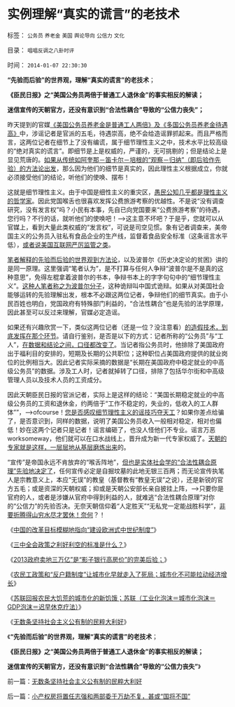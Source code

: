 # 实例理解“真实的谎言”的老技术

标签： `公务员` `养老金` `美国` `舆论导向` `公信力` `文化` 

目录： `唱唱反调之八卦时评`

时间： `2014-01-07 22:30:30`

**“先验而后验”的世界观，理解“真实的谎言”的老技术**；

**《臣民日报》之“美国公务员两倍于普通工人退休金”的事实相反的解读；**

**迷信宣传的天朝官方，还没有意识到“合法性耦合”导致的“公信力丧失”；**

昨天提到的官媒[《美国公务员养老金是普通工人两倍》及《多国公务员养老金待遇高》](../../../2014/1/6/无数条坚持社会主义公有制的民粹大利好.md)中，涉谣记者是官派的五毛，待遇崇高，绝不会给造谣罪抓起来。而且严格而言，这两位记者在细节上了没有编谎，属于细节理性主义之中，技术水平比较高级的“绝对真实的谎言”。即细节是上是权威的，严谨的，无可挑剔的；但是结论上是显见荒唐的。[如果从传统如阿奎那－笛卡尔－培根的“观察－归纳”（即后验作先验）的方法论出发](../../../2013/7/2/没有科学的信仰，有信仰的科学，及实证科学的知识模型.md)，那么因为他们的细节是真实的，因此理性主义根据成立，你就必须接受他们的结论，听他们的使唤、摆布！

这就是细节理性主义。由于中国是细性主义的重灾区，[愚民公知几乎都是理性主义的哲学家](../../../2010/6/24/中国哲学家泛滥成灾的原因.md)。因此党国喉舌也很喜欢发挥公费旅游考察的优越性。不是说“没有调查研究，没有发言权”吗？小民有本事，先自已向党国要来“公费旅游考察”的待遇，您行吗？不行的话，就听他们的使唤吧！——>这主意不坏吧？于是乎，您就可以从官媒上，看到大量此类权威的“发言权”，可说是司空见惯。象有记者调查来，美帝国主义的公务员入驻私有食品企业的生产线，监督着食品安全标准（这条谣言水平低），[或者说美国互联网严厉监管之类](../../../2013/11/19/中国特色对国际惯例的偷换概念的接轨的简单列举.md)。

[笔者解释的先验而后验的世界观到方法论](../../../2014/1/3/“2013政府卖地三万亿”，预兆了房价涨，还是房价跌？.md)，以及波普尔《历史决定论的贫困》讲的是同一原理。这里强调“笔者认为”，是不打算与任何人争辩“波普尔是不是真的这种意思”，免得左棍拿着波普尔的书本，争辩书本上的字字句句中的“细节理性主义”。[这种人笔者称之为波普尔分子](../../../2011/2/26/哈耶克分子和“民主的权威”.md)，这种诡辩叫中国式诡辩。如果从对美国社会能够运转的先验理解出发，根本不必跟这两位记者，争辩他们的细节真实。由于小民百姓也明白，党国政府有特殊部门利益的，“合法性耦合”也是先验的法学原理，因此甚至可以反过来理解，官媒必定造谣。

如果还有兴趣欣赏一下，类似这两位记者（还是一位？没注意看）[的造假技术，到底发挥在那个环节](../../../2012/8/23/指责CCTV不真实，是不公正的；.md)。请自行鉴别，是否是以下的方式：记者所称的“公务员”与“工人”，[在数据和结论之间，口径都改变了](../../../2012/6/29/讴歌盛世的科学派，“信仰科学”的“实证主义”.md)。当记者指公务员时，他排除了美国政府出于福利目的安排的，短期及长期的公共职位；这种职位占美国政府提供的就业岗位的比例相当大。因此记者实际采摘的数据是“长期在美国政府中稳定就业的中高级公务员”的数据。涉及工人时，记者就掉转了口径，排除了包括华尔街和中高级管理人员以及技术人员的工资成分。

因此天朝臣民日报的官派记者，实际上是这样的结论：“美国长期稳定就业的中高级公务员的工资和退休金，约两倍于“工作不稳定的，失业的，低收入的工人群体””，——>ofcourse！[您是否感叹细节理性主义的谣技巧夺天工](../../../2012/8/23/细节理性主义的自导自演.md)？如果你差点给骗了，是否意识到，同样的数据，说明了美国公务员收入一般相对稳定，相对也偏低！妙在这两个记者只是记者！谣言编砸了，也没人怪他们不专业。谣言万恶worksomeway，他们就可以在口水战线上，晋升成为新一代专家权威了。[天朝的专家就是这样，一层层地从基层磨炼出来](../../../2012/5/3/传统文化谣言多！“细节理性主义”鼓励谣言.md)的。

“宣传”是帝国永远不肯放弃的“喉舌阵地”，[但也是实体社会学的“合法性耦合原理”先验地决定了](../../../2013/12/19/合法性耦合原理，教会至上的合法性，缺乏信仰的公信力.md)，任何宣传必定是自掘坟墓的此地无银三百两；而无论宣传执笔人是宗教意义上，本应“无误”的教皇（基督教有“教皇无误”之说），还是新锐的官方五毛；或是资深的天朝权威；抑或是天朝公安部长亲自披挂上阵，——>只要你是官府的人，或者是涉嫌从官府中得到利益的人，就难逃“合法性耦合原理”对你的“公信力”的先验否决。无奈天朝信仰着“人定胜天”“无私党一定能战胜科学”，[非要折腾得山穷水尽才罢休！奈何](../../../2014/1/5/从智能原理和人类的社会性，理解“语文＝逻辑”的重要性；.md)？！

《[中国的改革目标模糊地指向“建设欧洲式中世纪制度”](../../../2013/11/24/改革目标模糊地指向“建设欧洲式中世纪制度”.md)》

《[三中全会政策之利好利空的标准是什么？](../../../2014/1/5/三中全会政策之利好利空的标准是什么？.md)》

《[2013政府卖地三万亿”是“影子银行高房价”的完美后验；](../../../2014/1/3/“2013政府卖地三万亿”，预兆了房价涨，还是房价跌？.md)》

《[农民工政策和“反户籍制度”让城市化早就走入了死局；城市化不可能拉动经济增长](../../../2014/1/6/中国现经济水平上早就到达了城市化的极限；.md)》

《[苏联回报农民大饥荒的城市化的新饥饿；苏联（工业化泡沫＝城市化泡沫＝GDP泡沫＝迟早休克疗法）](../../../2014/1/6/苏联回报农民大饥荒的城市化拉动的大崩溃.md)》

《[无数条坚持社会主义公有制的民粹大利好](../../../2014/1/6/无数条坚持社会主义公有制的民粹大利好.md)》

《**“先验而后验”的世界观，理解“真实的谎言”的老技术**；

**《臣民日报》之“美国公务员两倍于普通工人退休金”的事实相反的解读；**

**迷信宣传的天朝官方，还没有意识到“合法性耦合”导致的“公信力丧失”**》



前一篇：[无数条坚持社会主义公有制的民粹大利好](../../../2014/1/6/无数条坚持社会主义公有制的民粹大利好.md)

后一篇：[小产权房将置任志强和两部委于万劫不复，甚或“国将不国”](../../../2014/1/7/小产权房将置任志强和两部委于万劫不复，甚或“国将不国”.md)